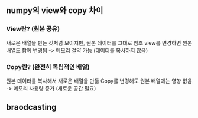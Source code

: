 ## numpy의 view와 copy 차이

### View란? (원본 공유)
새로운 배열을 만든 것처럼 보이지만, 원본 데이터를 그대로 참조
view를 변경하면 원본 배열도 함께 변경됨
-> 메모리 절약 가능 (데이터를 복사하지 않음)

### Copy란? (완전히 독립적인 배열)
원본 데이터를 복사해서 새로운 배열을 만듦
Copy를 변경해도 원본 배열에는 영향 없음
-> 메모리 사용량 증가 (새로운 공간 필요)

## braodcasting
